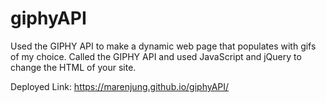 # giphyAPI

Used the GIPHY API to make a dynamic web page that populates with gifs of my choice. Called the GIPHY API and used JavaScript and jQuery to change the HTML of your site.

Deployed Link: https://marenjung.github.io/giphyAPI/
